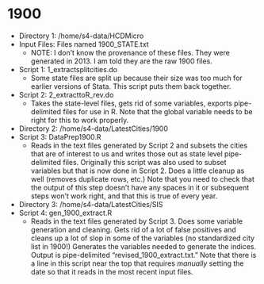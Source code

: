 # 1900 #
*	Directory 1: /home/s4-data/HCDMicro
*	Input Files: Files named 1900_STATE.txt
    *	NOTE: I don’t know the provenance of these files. They were generated in 2013. I am told they are the 
    raw 1900 files.
*	Script 1: 1_extractsplitcities.do
    *	Some state files are split up because their size was too much for earlier versions of Stata. This 
    script puts them back together.
*	Script 2: 2_extracttoR_rev.do
    *	Takes the state-level files, gets rid of some variables, exports pipe-delimited files for use in R. 
    Note that the global variable needs to be right for this to work properly.
*	Directory 2: /home/s4-data/LatestCities/1900
*	Script 3: DataPrep1900.R
    *	Reads in the text files generated by Script 2 and subsets the cities that are of interest to us and 
    writes those out as state level pipe-delimited files. Originally this script was also used to subset 
    variables but that is now done in Script 2. Does a little cleanup as well (removes duplicate rows, etc.) 
    Note that you need to check that the output of this step doesn’t have any spaces in it or subsequent 
    steps won’t work right, and that this is true of every year.
*	Directory 3: /home/s4-data/LatestCities/SIS
*	Script 4: gen_1900_extract.R
    *	Reads in the text files generated by Script 3. Does some variable generation and cleaning. Gets rid of 
    a lot of false positives and cleans up a lot of slop in some of the variables (no standardized city list 
    in 1900!) Generates the variables needed to generate the indices. Output is pipe-delimited 
    “revised_1900_extract.txt.” Note that there is a line in this script near the top that requires *manually* 
    setting the date so that it reads in the most recent input files. 
